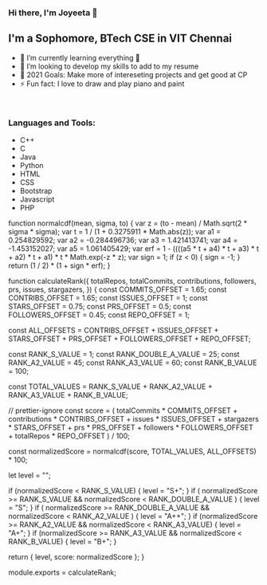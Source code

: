 ### Hi there, I'm Joyeeta 👋



## I'm a Sophomore, BTech CSE in VIT Chennai

- 🌱 I’m currently learning everything 🤣
- 👯 I’m looking to develop my skills to add to my resume
- 🥅 2021 Goals: Make more of intereseting projects and get good at CP
- ⚡ Fun fact: I love to draw and play piano and paint


<br />

### Languages and Tools:

- C++
- C
- Java
- Python
- HTML
- CSS 
- Bootstrap
- Javascript
- PHP

function normalcdf(mean, sigma, to) {
  var z = (to - mean) / Math.sqrt(2 * sigma * sigma);
  var t = 1 / (1 + 0.3275911 * Math.abs(z));
  var a1 = 0.254829592;
  var a2 = -0.284496736;
  var a3 = 1.421413741;
  var a4 = -1.453152027;
  var a5 = 1.061405429;
  var erf =
    1 - ((((a5 * t + a4) * t + a3) * t + a2) * t + a1) * t * Math.exp(-z * z);
  var sign = 1;
  if (z < 0) {
    sign = -1;
  }
  return (1 / 2) * (1 + sign * erf);
}

function calculateRank({
  totalRepos,
  totalCommits,
  contributions,
  followers,
  prs,
  issues,
  stargazers,
}) {
  const COMMITS_OFFSET = 1.65;
  const CONTRIBS_OFFSET = 1.65;
  const ISSUES_OFFSET = 1;
  const STARS_OFFSET = 0.75;
  const PRS_OFFSET = 0.5;
  const FOLLOWERS_OFFSET = 0.45;
  const REPO_OFFSET = 1;

  const ALL_OFFSETS =
    CONTRIBS_OFFSET +
    ISSUES_OFFSET +
    STARS_OFFSET +
    PRS_OFFSET +
    FOLLOWERS_OFFSET +
    REPO_OFFSET;

  const RANK_S_VALUE = 1;
  const RANK_DOUBLE_A_VALUE = 25;
  const RANK_A2_VALUE = 45;
  const RANK_A3_VALUE = 60;
  const RANK_B_VALUE = 100;

  const TOTAL_VALUES =
    RANK_S_VALUE + RANK_A2_VALUE + RANK_A3_VALUE + RANK_B_VALUE;

  // prettier-ignore
  const score = (
    totalCommits * COMMITS_OFFSET +
    contributions * CONTRIBS_OFFSET +
    issues * ISSUES_OFFSET +
    stargazers * STARS_OFFSET +
    prs * PRS_OFFSET +
    followers * FOLLOWERS_OFFSET + 
    totalRepos * REPO_OFFSET 
  ) / 100;

  const normalizedScore = normalcdf(score, TOTAL_VALUES, ALL_OFFSETS) * 100;

  let level = "";

  if (normalizedScore < RANK_S_VALUE) {
    level = "S+";
  }
  if (
    normalizedScore >= RANK_S_VALUE &&
    normalizedScore < RANK_DOUBLE_A_VALUE
  ) {
    level = "S";
  }
  if (
    normalizedScore >= RANK_DOUBLE_A_VALUE &&
    normalizedScore < RANK_A2_VALUE
  ) {
    level = "A++";
  }
  if (normalizedScore >= RANK_A2_VALUE && normalizedScore < RANK_A3_VALUE) {
    level = "A+";
  }
  if (normalizedScore >= RANK_A3_VALUE && normalizedScore < RANK_B_VALUE) {
    level = "B+";
  }

  return { level, score: normalizedScore };
}

module.exports = calculateRank;
